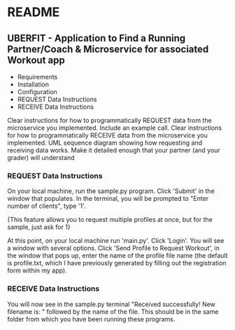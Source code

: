# README

## UBERFIT - Application to Find a Running Partner/Coach & Microservice for associated Workout app
- Requirements
- Installation
- Configuration
- REQUEST Data Instructions
- RECEIVE Data Instructions

Clear instructions for how to programmatically REQUEST data from the microservice you implemented. Include an example call.
Clear instructions for how to programmatically RECEIVE data from the microservice you implemented.
UML sequence diagram showing how requesting and receiving data works. Make it detailed enough that your partner (and your grader) will understand

### REQUEST Data Instructions
On your local machine, run the sample.py program. Click 'Submit' in the window that populates.
In the terminal, you will be prompted to "Enter number of clients", type '1'.

{This feature allows you to request multiple profiles at once, but for the sample, just ask for 1}

At this point, on your local machine run 'main.py'. Click 'Login'. You will see a window with several
options. Click 'Send Profile to Request Workout', in the window that pops up, enter the name of the profile
file name (the default is profile.txt, which I have previously generated by filling out the registration form
within my app).

### RECEIVE Data Instructions
You will now see in the sample.py terminal "Received successfully! New filename is: " followed by the name of the
file. This should be in the same folder from which you have been running these programs.